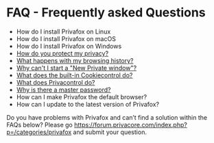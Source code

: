 # FAQ - Frequently asked Questions  

- How do I install Privafox on Linux
- How do I install Privafox on macOS
- How do I install Privafox on Windows
- [How do you protect my privacy?](faq/protectprivacy.md)
- [What happens with my browsing history?](faq/browsinghistory.md)
- [Why can't I start a "New Private window"?](faq/noprivatewindow.md)
- [What does the built-in Cookiecontrol do?](faq/cookiecontrol.md)
- [What does Privacontrol do?](faq/privacontrol.md)
- [Why is there a master password?](faq/masterpassword.md)
- How can I make Privafox the default browser?
- How can I update to the latest version of Privafox?








Do you have problems with Privafox and can’t find a solution within the FAQs below? 
Please go https://forum.privacore.com/index.php?p=/categories/privafox and submit your question.
